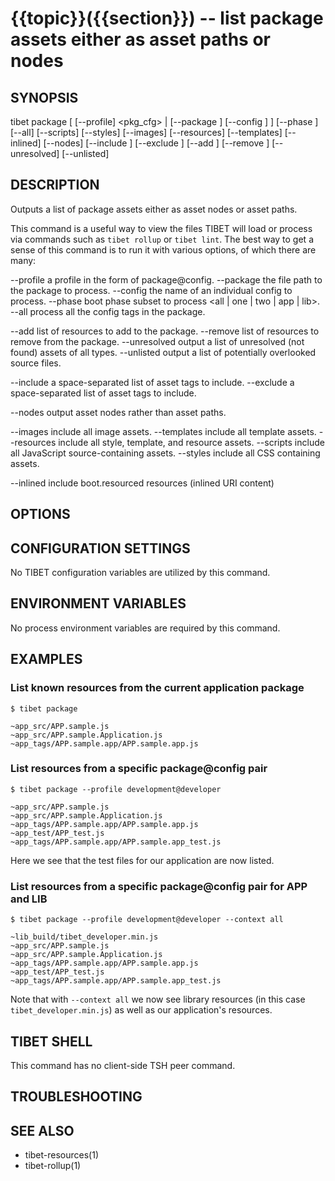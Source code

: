 {{topic}}({{section}}) -- list package assets either as asset paths or nodes
=============================================

## SYNOPSIS

tibet package [ [--profile] <pkg_cfg> | [--package <package>] [--config <cfg>] ]
    [--phase <phase>] [--all] [--scripts] [--styles] [--images] [--resources]
    [--templates] [--inlined] [--nodes]
    [--include <asset names>] [--exclude <asset names>]
    [--add <list>] [--remove <list>] [--unresolved] [--unlisted]

## DESCRIPTION

Outputs a list of package assets either as asset nodes or asset paths.

This command is a useful way to view the files TIBET will load or process
via commands such as `tibet rollup` or `tibet lint`. The best way to get a sense
of this command is to run it with various options, of which there are many:

--profile    a profile in the form of package@config.
--package    the file path to the package to process.
--config     the name of an individual config to process.
--phase      boot phase subset to process <all | one | two | app | lib>.
--all        process all the config tags in the package.

--add        list of resources to add to the package.
--remove     list of resources to remove from the package.
--unresolved output a list of unresolved (not found) assets of all types.
--unlisted   output a list of potentially overlooked source files.

--include    a space-separated list of asset tags to include.
--exclude    a space-separated list of asset tags to include.

--nodes      output asset nodes rather than asset paths.

--images     include all image assets.
--templates  include all template assets.
--resources  include all style, template, and resource assets.
--scripts    include all JavaScript source-containing assets.
--styles     include all CSS containing assets.

--inlined    include boot.resourced resources (inlined URI content)

## OPTIONS



## CONFIGURATION SETTINGS

No TIBET configuration variables are utilized by this command.

## ENVIRONMENT VARIABLES

No process environment variables are required by this command.

## EXAMPLES

### List known resources from the current application package

    $ tibet package

    ~app_src/APP.sample.js
    ~app_src/APP.sample.Application.js
    ~app_tags/APP.sample.app/APP.sample.app.js

### List resources from a specific package@config pair

    $ tibet package --profile development@developer

    ~app_src/APP.sample.js
    ~app_src/APP.sample.Application.js
    ~app_tags/APP.sample.app/APP.sample.app.js
    ~app_test/APP_test.js
    ~app_tags/APP.sample.app/APP.sample.app_test.js

Here we see that the test files for our application are now listed.

### List resources from a specific package@config pair for APP and LIB

    $ tibet package --profile development@developer --context all

    ~lib_build/tibet_developer.min.js
    ~app_src/APP.sample.js
    ~app_src/APP.sample.Application.js
    ~app_tags/APP.sample.app/APP.sample.app.js
    ~app_test/APP_test.js
    ~app_tags/APP.sample.app/APP.sample.app_test.js

Note that with `--context all` we now see library resources (in this case
`tibet_developer.min.js`) as well as our application's resources.

## TIBET SHELL

This command has no client-side TSH peer command.

## TROUBLESHOOTING


## SEE ALSO

  * tibet-resources(1)
  * tibet-rollup(1)
